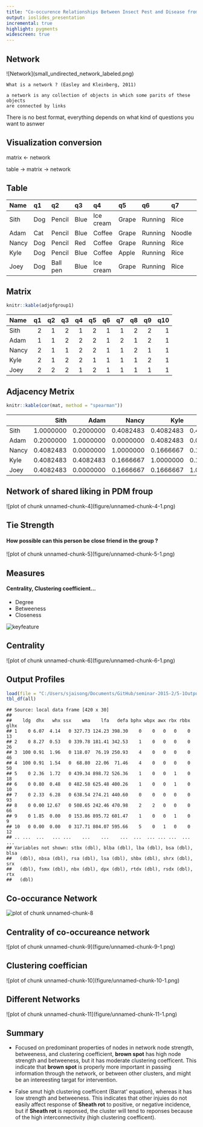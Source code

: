 ```yaml
---
title: "Co-occurence Relationships Between Insect Pest and Disease from Farmer's Field Survey Data Revealed by Network Analysis"
output: ioslides_presentation 
incremental: true
highlight: pygments
widescreen: true
---
```


## Network
<div class="columns-2">
  ![Network](small_undirected_network_labeled.png)


```
What is a network ? (Easley and Kleinberg, 2011)

a network is any collection of objects in which some parits of these objects
are connected by links

```

<div class="notes">
There is no best format, everything depends on what kind of questions you want to asnwer
</div>

</div>


## Visualization conversion

matrix <- network

table -> matrix -> network


## Table
<div class="centered">

|Name  |q1  |q2       |q3   |q4        |q5    |q6      |q7     |q8         |q9      |q10  |
|:-----|:---|:--------|:----|:---------|:-----|:-------|:------|:----------|:-------|:----|
|Sith  |Dog |Pencil   |Blue |Ice cream |Grape |Running |Rice   |Strawberry |Iphone  |Cake |
|Adam  |Cat |Pencil   |Blue |Coffee    |Grape |Running |Noodle |Chocolate  |Iphone  |Cake |
|Nancy |Dog |Pencil   |Red  |Coffee    |Grape |Running |Rice   |Strawberry |Samsung |Cake |
|Kyle  |Dog |Pencil   |Blue |Coffee    |Apple |Running |Rice   |Chocolate  |Iphone  |Cake |
|Joey  |Dog |Ball pen |Blue |Ice cream |Grape |Running |Rice   |Chocolate  |Samsung |Cake |
</div>

## Matrix


```r
knitr::kable(adjofgroup1)
```



|Name  | q1| q2| q3| q4| q5| q6| q7| q8| q9| q10|
|:-----|--:|--:|--:|--:|--:|--:|--:|--:|--:|---:|
|Sith  |  2|  1|  2|  1|  2|  1|  1|  2|  2|   1|
|Adam  |  1|  1|  2|  2|  2|  1|  2|  1|  2|   1|
|Nancy |  2|  1|  1|  2|  2|  1|  1|  2|  1|   1|
|Kyle  |  2|  1|  2|  2|  1|  1|  1|  1|  2|   1|
|Joey  |  2|  2|  2|  1|  2|  1|  1|  1|  1|   1|

## Adjacency Metrix


```r
knitr::kable(cor(mat, method = "spearman"))
```



|      |      Sith|      Adam|     Nancy|      Kyle|      Joey|
|:-----|---------:|---------:|---------:|---------:|---------:|
|Sith  | 1.0000000| 0.2000000| 0.4082483| 0.4082483| 0.4082483|
|Adam  | 0.2000000| 1.0000000| 0.0000000| 0.4082483| 0.0000000|
|Nancy | 0.4082483| 0.0000000| 1.0000000| 0.1666667| 0.1666667|
|Kyle  | 0.4082483| 0.4082483| 0.1666667| 1.0000000| 0.1666667|
|Joey  | 0.4082483| 0.0000000| 0.1666667| 0.1666667| 1.0000000|


## Network of shared liking in PDM froup
<div class="centered">
![plot of chunk unnamed-chunk-4](figure/unnamed-chunk-4-1.png) 
</div>

## Tie Strength

#### How possible can this person be close friend in the group ?

<div class="centered">
![plot of chunk unnamed-chunk-5](figure/unnamed-chunk-5-1.png) 
</div>


## Measures

<div class="columns-2">
 
 #### Centrality, Clustering coefficient...

- Degree 
- Betweeness
- Closeness

![keyfeature](toponetwork.png)
</div>


## Centrality

<div class="centered">
![plot of chunk unnamed-chunk-6](figure/unnamed-chunk-6-1.png) 
</div>


## Output Profiles 


```r
load(file = "C:/Users/sjaisong/Documents/GitHub/seminar-2015-2/5-1OutputProfile_subset.RData")
tbl_df(all)
```

```
## Source: local data frame [420 x 30]
## 
##    ldg  dhx   whx ssx    wma    lfa   defa bphx wbpx awx rbx rbbx glhx
## 1    0 6.07  4.14   0 327.73 124.23 398.30    0    0   0   0    0   13
## 2    0 8.27  0.53   0 339.78 181.41 342.53    1    0   0   0    0   26
## 3  100 0.91  1.96   0 118.07  76.19 250.93    4    0   0   0    0   46
## 4  100 0.91  1.54   0  68.80  22.06  71.46    4    0   0   0    0   50
## 5    0 2.36  1.72   0 439.34 898.72 526.36    1    0   0   1    0   18
## 6    0 0.80  0.48   0 482.58 625.48 400.26    1    0   0   1    0   10
## 7    0 2.33  6.28   0 638.54 274.21 440.60    0    0   0   0    0   93
## 8    0 0.00 12.67   0 508.65 242.46 470.98    2    2   0   0    0   66
## 9    0 1.85  0.00   0 153.86 895.72 601.47    1    0   0   1    0    9
## 10   0 0.00  0.00   0 317.71 804.07 595.66    5    0   1   0    0   12
## .. ...  ...   ... ...    ...    ...    ...  ...  ... ... ...  ...  ...
## Variables not shown: stbx (dbl), blba (dbl), lba (dbl), bsa (dbl), blsa
##   (dbl), nbsa (dbl), rsa (dbl), lsa (dbl), shbx (dbl), shrx (dbl), srx
##   (dbl), fsmx (dbl), nbx (dbl), dpx (dbl), rtdx (dbl), rsdx (dbl), rtx
##   (dbl)
```

## Co-occurance Network 

<div class="centered">

![plot of chunk unnamed-chunk-8](figure/unnamed-chunk-8-1.png) 
</div>

## Centrality of co-occureance network

<div class="centered">
![plot of chunk unnamed-chunk-9](figure/unnamed-chunk-9-1.png) 
</div>

## Clustering coeffician

<div class="centered">
![plot of chunk unnamed-chunk-10](figure/unnamed-chunk-10-1.png) 
</div>

## Different Networks

<div class="centered">
![plot of chunk unnamed-chunk-11](figure/unnamed-chunk-11-1.png) 
</div>

## Summary

- Focused on predominant properties of nodes in network node strength, betweeness, and clustering coefficient, **brown spot** has high node strength and betweeness, but it has  moderate clustering coefficent. This indicate that **brown spot** is properly more important in passing information through the network, or between other clusters, and might be an intereesting targat for intervention.

- False smut high clustering coefficent (Barrat' equation), whereas it has low strength and betweeness. This indicates that other injuies do not easily affect response of **Sheath rot** to positive, or negative incidence, but if **Sheath rot** is reponsed, the cluster will tend to reponses because of the high interconnectivity (high clustering coefficent).
